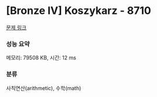 # [Bronze IV] Koszykarz - 8710 

[문제 링크](https://www.acmicpc.net/problem/8710) 

### 성능 요약

메모리: 79508 KB, 시간: 12 ms

### 분류

사칙연산(arithmetic), 수학(math)

